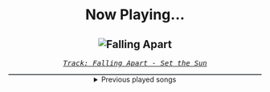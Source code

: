 <div align="center"> 
<h1>Now Playing...</h1>

![Falling Apart](https://i.scdn.co/image/ab67616d00001e025467c6e98b8e4ef7fa20ee56)
--
_<samp><a href="https://open.spotify.com/track/1pGjlGkksd0Cda3h1WtSYe">Track: Falling Apart - Set the Sun</a></samp>_

<div style="border: 1px #4B5054 solid"></div>
<details>
  <summary>
    Previous played songs
  </summary>
  <table>
    <thead>
      <tr>
        <th>
          Artist
        </th>
        <th>
          Song
        </th>
        <th>
          Link
        </th>
      </tr>
    </thead>
    <tbody>
      <tr><td>Set the Sun</td><td>Falling Apart</td><td><a href="https://open.spotify.com/track/1pGjlGkksd0Cda3h1WtSYe">https://open.spotify.com/track/1pGjlGkksd0Cda3h1WtSYe</a></td></tr><tr><td>Arch Enemy</td><td>Dream Stealer</td><td><a href="https://open.spotify.com/track/3jpxfDg0t7PMc6GYxzVINl">https://open.spotify.com/track/3jpxfDg0t7PMc6GYxzVINl</a></td></tr><tr><td>Arch Enemy</td><td>Paper Tiger</td><td><a href="https://open.spotify.com/track/1eeNl33TLVUVBZmqKT3Yed">https://open.spotify.com/track/1eeNl33TLVUVBZmqKT3Yed</a></td></tr><tr><td>NOTHING MORE</td><td>WE’RE ALL GONNA DIE</td><td><a href="https://open.spotify.com/track/4O3NC8soE6ELWtgIWjSD2B">https://open.spotify.com/track/4O3NC8soE6ELWtgIWjSD2B</a></td></tr><tr><td>The Unguided</td><td>The Clock</td><td><a href="https://open.spotify.com/track/6yFKhXoA8nXDllKzT7bP48">https://open.spotify.com/track/6yFKhXoA8nXDllKzT7bP48</a></td></tr><tr><td>Tihomir Hristozov</td><td>Life</td><td><a href="https://open.spotify.com/track/59MA9LADwuazYehC2JyXtc">https://open.spotify.com/track/59MA9LADwuazYehC2JyXtc</a></td></tr><tr><td>ASCO</td><td>Fortuna</td><td><a href="https://open.spotify.com/track/5nGT48KY6o99pzJDQS4OWD">https://open.spotify.com/track/5nGT48KY6o99pzJDQS4OWD</a></td></tr><tr><td>ASCO</td><td>Fortuna</td><td><a href="https://open.spotify.com/track/5nGT48KY6o99pzJDQS4OWD">https://open.spotify.com/track/5nGT48KY6o99pzJDQS4OWD</a></td></tr><tr><td>Imminence</td><td>Death Shall Have No Dominion</td><td><a href="https://open.spotify.com/track/1GIyLChtekB5A7o2zNtQdC">https://open.spotify.com/track/1GIyLChtekB5A7o2zNtQdC</a></td></tr><tr><td>THE DEFECT</td><td>IMMORTAL</td><td><a href="https://open.spotify.com/track/59HA1v3MlMJFY06G07QCEd">https://open.spotify.com/track/59HA1v3MlMJFY06G07QCEd</a></td></tr><tr><td>The Unguided</td><td>The Clock</td><td><a href="https://open.spotify.com/track/6yFKhXoA8nXDllKzT7bP48">https://open.spotify.com/track/6yFKhXoA8nXDllKzT7bP48</a></td></tr><tr><td>ASCO</td><td>Fortuna</td><td><a href="https://open.spotify.com/track/5nGT48KY6o99pzJDQS4OWD">https://open.spotify.com/track/5nGT48KY6o99pzJDQS4OWD</a></td></tr><tr><td>Breaking Benjamin</td><td>Breaking the Silence</td><td><a href="https://open.spotify.com/track/6AGQ7pKkcnc6RVjtARt1ph">https://open.spotify.com/track/6AGQ7pKkcnc6RVjtARt1ph</a></td></tr><tr><td>Siamese</td><td>Through My Head</td><td><a href="https://open.spotify.com/track/4IxfCx0FVapmhoUiUCt0uP">https://open.spotify.com/track/4IxfCx0FVapmhoUiUCt0uP</a></td></tr><tr><td>Alice In Chains</td><td>Would? (2022 Remaster)</td><td><a href="https://open.spotify.com/track/5sFDReWLrZHLFZFjHsjUTS">https://open.spotify.com/track/5sFDReWLrZHLFZFjHsjUTS</a></td></tr><tr><td>Breaking Benjamin</td><td>Breath</td><td><a href="https://open.spotify.com/track/4JXfNOePhdgMOI7KZ1L25U">https://open.spotify.com/track/4JXfNOePhdgMOI7KZ1L25U</a></td></tr><tr><td>Breaking Benjamin</td><td>Hopeless</td><td><a href="https://open.spotify.com/track/2c2UTSuyPbEmxWyTOMwjON">https://open.spotify.com/track/2c2UTSuyPbEmxWyTOMwjON</a></td></tr><tr><td>Shiro SAGISU</td><td>Hundred Years War</td><td><a href="https://open.spotify.com/track/1gIqrFYCS3JjFHWfi8dQzg">https://open.spotify.com/track/1gIqrFYCS3JjFHWfi8dQzg</a></td></tr><tr><td>Shiro SAGISU</td><td>Invasion</td><td><a href="https://open.spotify.com/track/2tnd8PSXUGwoVX5WY2SU1B">https://open.spotify.com/track/2tnd8PSXUGwoVX5WY2SU1B</a></td></tr><tr><td>Shiro SAGISU</td><td>Stand Up Be Strong (Pt. II)</td><td><a href="https://open.spotify.com/track/5BqFJRaEVRhu8vfaCQM6AE">https://open.spotify.com/track/5BqFJRaEVRhu8vfaCQM6AE</a></td></tr>
    </tbody>
  </table>
</details>

</div>
